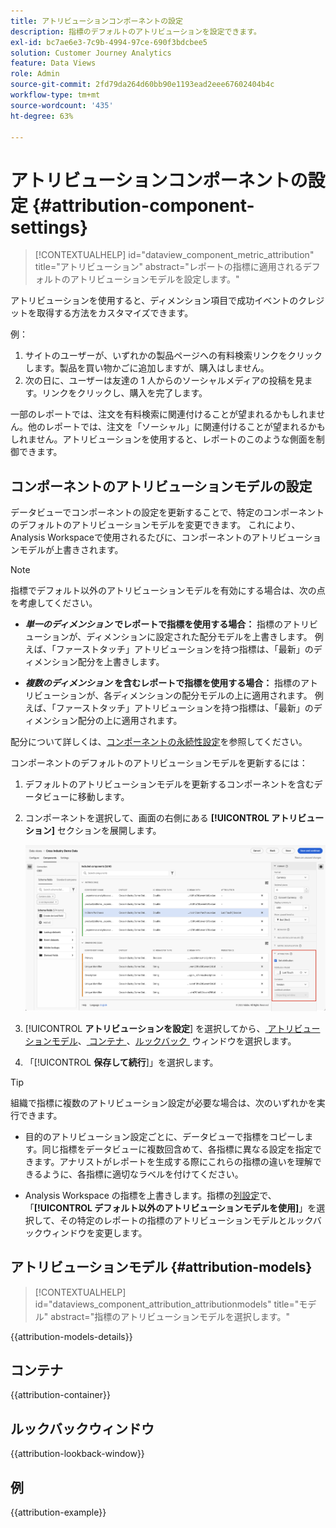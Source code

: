 ```yaml
---
title: アトリビューションコンポーネントの設定
description: 指標のデフォルトのアトリビューションを設定できます。
exl-id: bc7ae6e3-7c9b-4994-97ce-690f3bdcbee5
solution: Customer Journey Analytics
feature: Data Views
role: Admin
source-git-commit: 2fd79da264d60bb90e1193ead2eee67602404b4c
workflow-type: tm+mt
source-wordcount: '435'
ht-degree: 63%

---
```


# アトリビューションコンポーネントの設定 {#attribution-component-settings}

<!-- markdownlint-disable MD034 -->

>[!CONTEXTUALHELP]
>id="dataview_component_metric_attribution"
>title="アトリビューション"
>abstract="レポートの指標に適用されるデフォルトのアトリビューションモデルを設定します。"

<!-- markdownlint-enable MD034 -->


アトリビューションを使用すると、ディメンション項目で成功イベントのクレジットを取得する方法をカスタマイズできます。

例：

1. サイトのユーザーが、いずれかの製品ページへの有料検索リンクをクリックします。製品を買い物かごに追加しますが、購入はしません。
2. 次の日に、ユーザーは友達の 1 人からのソーシャルメディアの投稿を見ます。リンクをクリックし、購入を完了します。

一部のレポートでは、注文を有料検索に関連付けることが望まれるかもしれません。他のレポートでは、注文を「ソーシャル」に関連付けることが望まれるかもしれません。アトリビューションを使用すると、レポートのこのような側面を制御できます。

## コンポーネントのアトリビューションモデルの設定

データビューでコンポーネントの設定を更新することで、特定のコンポーネントのデフォルトのアトリビューションモデルを変更できます。 これにより、Analysis Workspaceで使用されるたびに、コンポーネントのアトリビューションモデルが上書きされます。

>[!NOTE]
>
>指標でデフォルト以外のアトリビューションモデルを有効にする場合は、次の点を考慮してください。
>
>* ***単一のディメンション* でレポートで指標を使用する場合：** 指標のアトリビューションが、ディメンションに設定された配分モデルを上書きします。 例えば、「ファーストタッチ」アトリビューションを持つ指標は、「最新」のディメンション配分を上書きします。
>
>* ***複数のディメンション* を含むレポートで指標を使用する場合：** 指標のアトリビューションが、各ディメンションの配分モデルの上に適用されます。 例えば、「ファーストタッチ」アトリビューションを持つ指標は、「最新」のディメンション配分の上に適用されます。
>
> 配分について詳しくは、[コンポーネントの永続性設定](/help/data-views/component-settings/persistence.md)を参照してください。

コンポーネントのデフォルトのアトリビューションモデルを更新するには：

1. デフォルトのアトリビューションモデルを更新するコンポーネントを含むデータビューに移動します。

1. コンポーネントを選択して、画面の右側にある **[!UICONTROL アトリビューション]** セクションを展開します。

   ![「アトリビューションを設定」オプションをハイライト表示するデータビューウィンドウ](../assets/attribution-settings.png)

1. [!UICONTROL **アトリビューションを設定**] を選択してから、[&#x200B; アトリビューションモデル &#x200B;](#attribution-models)、[&#x200B; コンテナ &#x200B;](#container)、[&#x200B; ルックバック &#x200B;](#lookback-window) ウィンドウを選択します。



1. 「[!UICONTROL **保存して続行**]」を選択します。

>[!TIP]
>
>組織で指標に複数のアトリビューション設定が必要な場合は、次のいずれかを実行できます。
>
> * 目的のアトリビューション設定ごとに、データビューで指標をコピーします。同じ指標をデータビューに複数回含めて、各指標に異なる設定を指定できます。アナリストがレポートを生成する際にこれらの指標の違いを理解できるように、各指標に適切なラベルを付けてください。
>
> * Analysis Workspace の指標を上書きします。指標の[列設定](/help/analysis-workspace/visualizations/freeform-table/column-row-settings/column-settings.md)で、「**[!UICONTROL デフォルト以外のアトリビューションモデルを使用]**」を選択して、その特定のレポートの指標のアトリビューションモデルとルックバックウィンドウを変更します。

## アトリビューションモデル {#attribution-models}

<!-- markdownlint-disable MD034 -->

>[!CONTEXTUALHELP]
>id="dataviews_component_attribution_attributionmodels"
>title="モデル"
>abstract="指標のアトリビューションモデルを選択します。"

<!-- markdownlint-enable MD034 -->

{{attribution-models-details}}

## コンテナ

{{attribution-container}}

## ルックバックウィンドウ

{{attribution-lookback-window}}

## 例

{{attribution-example}}
